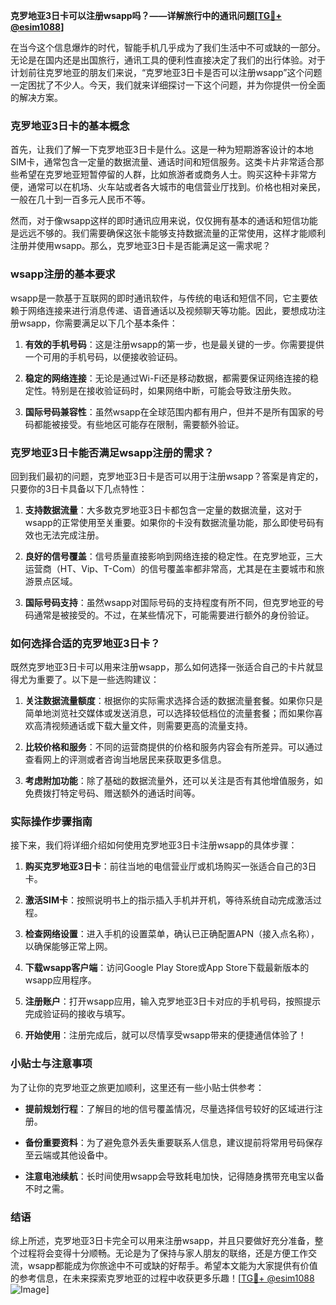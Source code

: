 **克罗地亚3日卡可以注册wsapp吗？——详解旅行中的通讯问题[[TG💪+ @esim1088](https://t.me/s/esim1088)]**

在当今这个信息爆炸的时代，智能手机几乎成为了我们生活中不可或缺的一部分。无论是在国内还是出国旅行，通讯工具的便利性直接决定了我们的出行体验。对于计划前往克罗地亚的朋友们来说，“克罗地亚3日卡是否可以注册wsapp”这个问题一定困扰了不少人。今天，我们就来详细探讨一下这个问题，并为你提供一份全面的解决方案。

### 克罗地亚3日卡的基本概念

首先，让我们了解一下克罗地亚3日卡是什么。这是一种为短期游客设计的本地SIM卡，通常包含一定量的数据流量、通话时间和短信服务。这类卡片非常适合那些希望在克罗地亚短暂停留的人群，比如旅游者或商务人士。购买这种卡非常方便，通常可以在机场、火车站或者各大城市的电信营业厅找到。价格也相对亲民，一般在几十到一百多元人民币不等。

然而，对于像wsapp这样的即时通讯应用来说，仅仅拥有基本的通话和短信功能是远远不够的。我们需要确保这张卡能够支持数据流量的正常使用，这样才能顺利注册并使用wsapp。那么，克罗地亚3日卡是否能满足这一需求呢？

### wsapp注册的基本要求

wsapp是一款基于互联网的即时通讯软件，与传统的电话和短信不同，它主要依赖于网络连接来进行消息传递、语音通话以及视频聊天等功能。因此，要想成功注册wsapp，你需要满足以下几个基本条件：

1. **有效的手机号码**：这是注册wsapp的第一步，也是最关键的一步。你需要提供一个可用的手机号码，以便接收验证码。
   
2. **稳定的网络连接**：无论是通过Wi-Fi还是移动数据，都需要保证网络连接的稳定性。特别是在接收验证码时，如果网络中断，可能会导致注册失败。

3. **国际号码兼容性**：虽然wsapp在全球范围内都有用户，但并不是所有国家的号码都能被接受。有些地区可能存在限制，需要额外验证。

### 克罗地亚3日卡能否满足wsapp注册的需求？

回到我们最初的问题，克罗地亚3日卡是否可以用于注册wsapp？答案是肯定的，只要你的3日卡具备以下几点特性：

1. **支持数据流量**：大多数克罗地亚3日卡都包含一定量的数据流量，这对于wsapp的正常使用至关重要。如果你的卡没有数据流量功能，那么即使号码有效也无法完成注册。

2. **良好的信号覆盖**：信号质量直接影响到网络连接的稳定性。在克罗地亚，三大运营商（HT、Vip、T-Com）的信号覆盖率都非常高，尤其是在主要城市和旅游景点区域。

3. **国际号码支持**：虽然wsapp对国际号码的支持程度有所不同，但克罗地亚的号码通常是被接受的。不过，在某些情况下，可能需要进行额外的身份验证。

### 如何选择合适的克罗地亚3日卡？

既然克罗地亚3日卡可以用来注册wsapp，那么如何选择一张适合自己的卡片就显得尤为重要了。以下是一些选购建议：

1. **关注数据流量额度**：根据你的实际需求选择合适的数据流量套餐。如果你只是简单地浏览社交媒体或发送消息，可以选择较低档位的流量套餐；而如果你喜欢高清视频通话或下载大量文件，则需要更高的流量支持。

2. **比较价格和服务**：不同的运营商提供的价格和服务内容会有所差异。可以通过查看网上的评测或者咨询当地居民来获取更多信息。

3. **考虑附加功能**：除了基础的数据流量外，还可以关注是否有其他增值服务，如免费拨打特定号码、赠送额外的通话时间等。

### 实际操作步骤指南

接下来，我们将详细介绍如何使用克罗地亚3日卡注册wsapp的具体步骤：

1. **购买克罗地亚3日卡**：前往当地的电信营业厅或机场购买一张适合自己的3日卡。

2. **激活SIM卡**：按照说明书上的指示插入手机并开机，等待系统自动完成激活过程。

3. **检查网络设置**：进入手机的设置菜单，确认已正确配置APN（接入点名称），以确保能够正常上网。

4. **下载wsapp客户端**：访问Google Play Store或App Store下载最新版本的wsapp应用程序。

5. **注册账户**：打开wsapp应用，输入克罗地亚3日卡对应的手机号码，按照提示完成验证码的接收与填写。

6. **开始使用**：注册完成后，就可以尽情享受wsapp带来的便捷通信体验了！

### 小贴士与注意事项

为了让你的克罗地亚之旅更加顺利，这里还有一些小贴士供参考：

- **提前规划行程**：了解目的地的信号覆盖情况，尽量选择信号较好的区域进行注册。
  
- **备份重要资料**：为了避免意外丢失重要联系人信息，建议提前将常用号码保存至云端或其他设备中。

- **注意电池续航**：长时间使用wsapp会导致耗电加快，记得随身携带充电宝以备不时之需。

### 结语

综上所述，克罗地亚3日卡完全可以用来注册wsapp，并且只要做好充分准备，整个过程将会变得十分顺畅。无论是为了保持与家人朋友的联络，还是方便工作交流，wsapp都能成为你旅途中不可或缺的好帮手。希望本文能为大家提供有价值的参考信息，在未来探索克罗地亚的过程中收获更多乐趣！[[TG💪+ @esim1088](https://t.me/s/esim1088) ![Image](https://i.postimg.cc/4NQfJmqS/Snipaste-2025-05-13-00-14-12.png)]